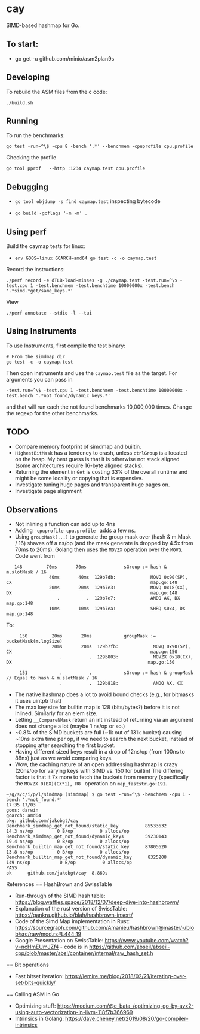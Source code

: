 # cay
SIMD-based hashmap for Go.

To start:
---------

- go get -u github.com/minio/asm2plan9s

Developing
----------

To rebuild the ASM files from the c code:

    ./build.sh

Running
-------
To run the benchmarks:

    go test -run=^\$ -cpu 8 -bench '.*' --benchmem -cpuprofile cpu.profile

Checking the profile

    go tool pprof   --http :1234 caymap.test cpu.profile

Debugging
---------
 - `go tool objdump -s find caymap.test` inspecting bytecode

 - `go build -gcflags '-m -m' .`

Using perf
----------

Build the caymap tests for linux:
- `env GOOS=linux GOARCH=amd64 go test -c -o caymap.test`

Record the instructions:
```
./perf record -e dTLB-load-misses -g ./caymap.test -test.run=^\$ -test.cpu 1 -test.benchmem -test.benchtime 10000000x -test.bench '.*simd.*get/same_keys.*'
```

View

```
./perf annotate --stdio -l --tui
```

Using Instruments
-----------------
To use Instruments, first compile the test binary:

```
# From the simdmap dir
go test -c -o caymap.test
```

Then open instruments and use the `caymap.test` file as the target. For arguments you can pass in
```
-test.run=^\$ -test.cpu 1 -test.benchmem -test.benchtime 10000000x -test.bench '.*not_found/dynamic_keys.*'
```

and that will run each the not found benchmarks 10,000,000 times. Change the regexp for the other benchmarks.

TODO
----

- Compare memory footprint of simdmap and builtin.
- `HighestBitMask` has a tendency to crash, unless `ctrlGroup` is allocated on the heap. My best guess is that it is otherwise not stack aligned (some architectures require 16-byte aligned stacks).
- Returning the element in `Get` is costing 33% of the overall runtime and might be some locality or copying that is expensive.
- Investigate tuning huge pages and transparent huge pages on.
- Investigate page alignment


Observations
------------

- Not inlining a function can add up to 4ns
- Adding `-cpuprofile cpu.profile ` adds a few ns.
- Using `groupMask(...)` to generate the group mask over (hash & m.Mask / 16) shaves off a ns/op (and the mask generate is dropped by 4.5x from 70ms to 20ms).
  Golang then uses the `MOVZX` operation over the `MOVQ`.
    Code went from
```
   148         70ms       70ms           	sGroup := hash & m.slotMask / 16
                40ms       40ms  129b7db:             MOVQ 0x90(SP), CX                                                    map.go:148
                20ms       20ms  129b7e3:             MOVQ 0x18(CX), DX                                                    map.go:148
                   .          .  129b7e7:             ANDQ AX, DX                                                          map.go:148
                10ms       10ms  129b7ea:             SHRQ $0x4, DX                                                        map.go:148

```
  To:

```
     150         20ms       20ms           	groupMask := bucketMask(m.logSize)
                 20ms       20ms  129b7fb:             MOVQ 0x90(SP), CX                                                    map.go:150
                    .          .  129b803:             MOVZX 0x18(CX), DX                                                   map.go:150

     151            .          .           	sGroup := hash & groupMask // Equal to hash & m.slotMask / 16
                    .          .  129b818:             ANDQ AX, CX
```
- The native hashmap does a lot to avoid bound checks (e.g., for bitmasks it uses uintptr that)
- The max key size for builtin map is 128 (bits/bytes?) before it is not inlined. Similarly for an elem size.
- Letting `__CompareNMask` return an int instead of returning via an argument does not change a lot (maybe 1 ns/op or so.)
- ~0.8% of the SIMD buckets are full (~1k out of 131k bucket) causing ~10ns extra time per op, if we need to search the next bucket, instead
  of stopping after searching the first bucket.
- Having different sized keys result in a drop of 12ns/op (from 100ns to 88ns) just as we avoid comparing keys.
- Wow, the caching nature of an open addressing hashmap is crazy (20ns/op for varying keys with SIMD vs. 150 for builtin)
  The differing factor is that it 7x more to fetch the buckets from memory (specifically the `MOVZX 0(BX)(CX*1), R8 ` operation on `map_faststr.go:191`.
```
~/g/s/c/i/p/l/simdmap (simdmap) $ go test -run=^\$ -benchmem -cpu 1 -bench '.*not_found.*'                                                                         17:35 17/03
goos: darwin
goarch: amd64
pkg: github.com/jakobgt/cay
Benchmark_simdmap_get_not_found/static_key         	85533632	        14.3 ns/op	       0 B/op	       0 allocs/op
Benchmark_simdmap_get_not_found/dynamic_keys       	59230143	        19.4 ns/op	       0 B/op	       0 allocs/op
Benchmark_builtin_map_get_not_found/static_key     	87805620	        13.8 ns/op	       0 B/op	       0 allocs/op
Benchmark_builtin_map_get_not_found/dynamic_key    	 8325208	       149 ns/op	       0 B/op	       0 allocs/op
PASS
ok  	github.com/jakobgt/cay	8.869s
```

References
== HashBrown and SwissTable
 - Run-through of the SIMD hash table: https://blog.waffles.space/2018/12/07/deep-dive-into-hashbrown/
 - Explanation of the rust version of SwissTable: https://gankra.github.io/blah/hashbrown-insert/
 - Code of the Simd Map implementation in Rust: https://sourcegraph.com/github.com/Amanieu/hashbrown@master/-/blob/src/raw/mod.rs#L444:19
- Google Presentation on SwissTable: https://www.youtube.com/watch?v=ncHmEUmJZf4 - code is in https://github.com/abseil/abseil-cpp/blob/master/absl/container/internal/raw_hash_set.h

== Bit operations
 - Fast bitset iteration: https://lemire.me/blog/2018/02/21/iterating-over-set-bits-quickly/

== Calling ASM in Go
 - Optimizing stuff: https://medium.com/@c_bata_/optimizing-go-by-avx2-using-auto-vectorization-in-llvm-118f7b366969
 - Intrinsics in Golang: https://dave.cheney.net/2019/08/20/go-compiler-intrinsics